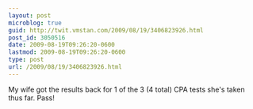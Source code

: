 ```yaml
---
layout: post
microblog: true
guid: http://twit.vmstan.com/2009/08/19/3406823926.html
post_id: 3050516
date: 2009-08-19T09:26:20-0600
lastmod: 2009-08-19T09:26:20-0600
type: post
url: /2009/08/19/3406823926.html
---
```

My wife got the results back for 1 of the 3 (4 total) CPA tests she's taken thus far. Pass!

